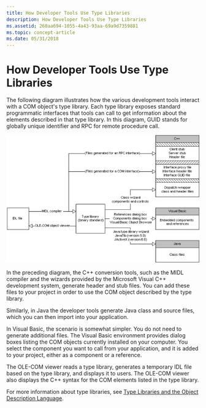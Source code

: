 ```yaml
---
title: How Developer Tools Use Type Libraries
description: How Developer Tools Use Type Libraries
ms.assetid: 260aa694-1055-4a43-93aa-69a9d7359881
ms.topic: concept-article
ms.date: 05/31/2018
---
```


# How Developer Tools Use Type Libraries

The following diagram illustrates how the various development tools interact with a COM object's type library. Each type library exposes standard programmatic interfaces that tools can call to get information about the elements described in that type library. In this diagram, GUID stands for globally unique identifier and RPC for remote procedure call.

![Diagram that shows how development toold interact with a C O M object's type library.](images/09983c96-3f01-4ad5-8d3e-12b8ed28c35d.png)

In the preceding diagram, the C++ conversion tools, such as the MIDL compiler and the wizards provided by the Microsoft Visual C++ development system, generate header and stub files. You can add these files to your project in order to use the COM object described by the type library.

Similarly, in Java the developer tools generate Java class and source files, which you can then import into your application.

In Visual Basic, the scenario is somewhat simpler. You do not need to generate additional files. The Visual Basic environment provides dialog boxes listing the COM objects currently installed on your computer. You select the component you want to call from your application, and it is added to your project, either as a component or a reference.

The OLE-COM viewer reads a type library, generates a temporary IDL file based on the type library, and displays it to users. The OLE-COM viewer also displays the C++ syntax for the COM elements listed in the type library.

For more information about type libraries, see [Type Libraries and the Object Description Language](/previous-versions/windows/desktop/automat/type-libraries-and-the-object-description-language).

 

 
